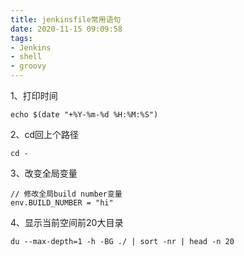 ```yaml
---
title: jenkinsfile常用语句
date: 2020-11-15 09:09:58
tags:
- Jenkins
- shell
- groovy
---
```

1、打印时间
```
echo $(date "+%Y-%m-%d %H:%M:%S")
```
2、cd回上个路径
``` 
cd -
```
3、改变全局变量
```
// 修改全局build number变量
env.BUILD_NUMBER = "hi"
```
4、显示当前空间前20大目录
```
du --max-depth=1 -h -BG ./ | sort -nr | head -n 20
```
<!-- more -->